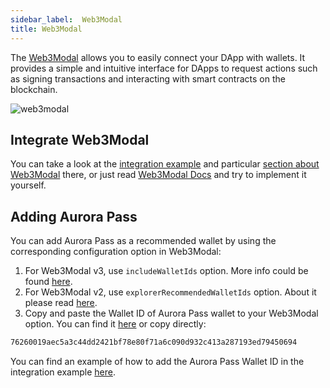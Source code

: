 ```yaml
---
sidebar_label: 	Web3Modal
title: Web3Modal
---
```


The [Web3Modal](https://docs.walletconnect.com/web3modal/about) allows you to easily connect your DApp with wallets. It provides a simple and intuitive interface for DApps to request actions such as signing transactions and interacting with smart contracts on the blockchain.

![web3modal](/img/web3modal.png)

## Integrate Web3Modal

You can take a look at the [integration example](/onboard/integration-example) and particular [section about Web3Modal](/onboard/integration-example#adding-web3modal) there, or just
read [Web3Modal Docs](https://docs.walletconnect.com/web3modal/about) and try to implement it yourself.

## Adding Aurora Pass

You can add Aurora Pass as a recommended wallet by using the corresponding configuration option in Web3Modal:

1. For Web3Modal v3, use `includeWalletIds` option. More info could be found [here](https://docs.walletconnect.com/web3modal/react/options#includewalletids--excludewalletids
).
2. For Web3Modal v2, use `explorerRecommendedWalletIds` option. About it please read [here](https://docs.walletconnect.com/web3modal/v2/react/wagmi/options#explorerrecommendedwalletids-optional).
3. Copy and paste the Wallet ID of Aurora Pass wallet to your Web3Modal option. You can find it [here](https://explorer.walletconnect.com/aurora-pass) or copy directly:

```bash
76260019aec5a3c44dd2421bf78e80f71a6c090d932c413a287193ed79450694
```

You can find an example of how to add the Aurora Pass Wallet ID in the integration example [here](/onboard/integration-example#add-aurorapass-to-your-wallet-list).
